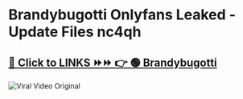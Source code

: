 
 # Brandybugotti Onlyfans Leaked - Update Files nc4qh

## <h2><a href="https://clipsfans.com/Brandybugotti&ref=git">🔗 Click to LINKS ⏩⏩ 👉 🟢 Brandybugotti </a></h2>

<a href="https://clipsfans.com/Brandybugotti&ref=git" rel="nofollow" data-target="animated-image.originalLink"><img src="https://i.ibb.co.com/xMMVF88/686577567.gif" alt="Viral Video Original" style="max-width: 100%; display: inline-block;" data-target="animated-image.originalImage"></a>

